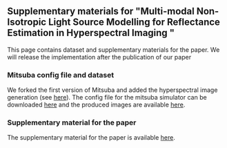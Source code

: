 ## Supplementary materials for "Multi-modal Non-Isotropic Light Source Modelling for Reflectance Estimation in Hyperspectral Imaging "

This page contains dataset and supplementary materials for the paper. We will release the implementation after the publication of our paper

### Mitsuba config file and dataset

We forked the first version of Mitsuba and added the hyperspectral image generation (see [here](https://github.com/jmehami1/mitsuba)). The config file for the mitsuba simulator can be downloaded [here]() and the produced images are available [here]().

### Supplementary material for the paper

The supplementary material for the paper is available [here](https://drive.google.com/file/d/1SxRDQslgx4DHqqKqA2xz2Qg-8DNb6T10/view?usp=sharing).
